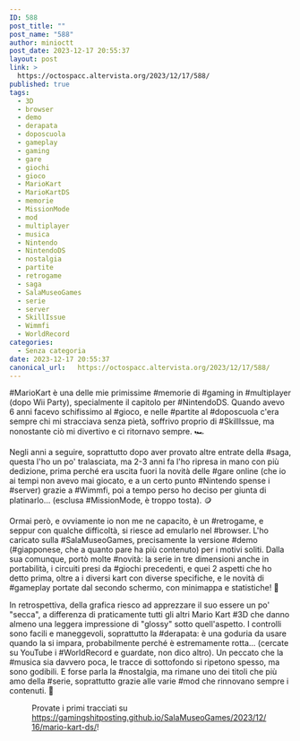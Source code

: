 ```yaml
---
ID: 588
post_title: ""
post_name: "588"
author: minioctt
post_date: 2023-12-17 20:55:37
layout: post
link: >
  https://octospacc.altervista.org/2023/12/17/588/
published: true
tags:
  - 3D
  - browser
  - demo
  - derapata
  - doposcuola
  - gameplay
  - gaming
  - gare
  - giochi
  - gioco
  - MarioKart
  - MarioKartDS
  - memorie
  - MissionMode
  - mod
  - multiplayer
  - musica
  - Nintendo
  - NintendoDS
  - nostalgia
  - partite
  - retrogame
  - saga
  - SalaMuseoGames
  - serie
  - server
  - SkillIssue
  - Wimmfi
  - WorldRecord
categories:
  - Senza categoria
date: 2023-12-17 20:55:37
canonical_url:   https://octospacc.altervista.org/2023/12/17/588/
---
```

<!-- wp:paragraph -->
<p>#MarioKart è una delle mie primissime #memorie di #gaming in #multiplayer (dopo Wii Party), specialmente il capitolo per #NintendoDS. Quando avevo 6 anni facevo schifissimo al #gioco, e nelle #partite al #doposcuola c'era sempre chi mi stracciava senza pietà, soffrivo proprio di #SkillIssue, ma nonostante ciò mi divertivo e ci ritornavo sempre. 🏎️</p>
<!-- /wp:paragraph -->

<!-- wp:paragraph -->
<p>Negli anni a seguire, soprattutto dopo aver provato altre entrate della #saga, questa l'ho un po' tralasciata, ma 2-3 anni fa l'ho ripresa in mano con più dedizione, prima perché era uscita fuori la novità delle #gare online (che io ai tempi non avevo mai giocato, e a un certo punto #Nintendo spense i #server) grazie a #Wimmfi, poi a tempo perso ho deciso per giunta di platinarlo... (esclusa #MissionMode, è troppo tosta). 🪙️</p>
<!-- /wp:paragraph -->

<!-- wp:paragraph -->
<p>Ormai però, e ovviamente io non me ne capacito, è un #retrogame, e seppur con qualche difficoltà, si riesce ad emularlo nel #browser. L'ho caricato sulla #SalaMuseoGames, precisamente la versione #demo (#giapponese, che a quanto pare ha più contenuto) per i motivi soliti. Dalla sua comunque, portò molte #novità: la serie in tre dimensioni anche in portabilità, i circuiti presi da #giochi precedenti, e quei 2 aspetti che ho detto prima, oltre a i diversi kart con diverse specifiche, e le novità di #gameplay portate dal secondo schermo, con minimappa e statistiche! 💯️</p>
<!-- /wp:paragraph -->

<!-- wp:paragraph -->
<p>In retrospettiva, della grafica riesco ad apprezzare il suo essere un po' "secca", a differenza di praticamente tutti gli altri Mario Kart #3D che danno almeno una leggera impressione di "glossy" sotto quell'aspetto. I controlli sono facili e maneggevoli, soprattutto la #derapata: è una goduria da usare quando la si impara, probabilmente perché è estremamente rotta... (cercate su YouTube i #WorldRecord e guardate, non dico altro). Un peccato che la #musica sia davvero poca, le tracce di sottofondo si ripetono spesso, ma sono godibili. E forse parla la #nostalgia, ma rimane uno dei titoli che più amo della #serie, soprattutto grazie alle varie #mod che rinnovano sempre i contenuti. 🎁️</p>
<!-- /wp:paragraph -->

<!-- wp:paragraph -->
<p></p>
<!-- /wp:paragraph -->

<!-- wp:image {"id":590,"sizeSlug":"full","linkDestination":"none","className":"large-pixelated"} -->
<figure class="wp-block-image size-full large-pixelated"><img src="https://octospacc.altervista.org/wp-content/uploads/2023/12/simplescreenrecorder-2023-12-17_18.17.09.2.gif" alt="" class="wp-image-590"/><figcaption class="wp-element-caption">Provate i primi tracciati su <a href="https://gamingshitposting.github.io/SalaMuseoGames/2023/12/16/mario-kart-ds/">https://gamingshitposting.github.io/SalaMuseoGames/2023/12/16/mario-kart-ds/</a>!</figcaption></figure>
<!-- /wp:image -->